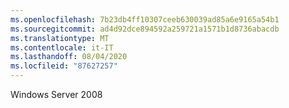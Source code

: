 ```yaml
---
ms.openlocfilehash: 7b23db4ff10307ceeb630039ad85a6e9165a54b1
ms.sourcegitcommit: ad4d92dce894592a259721a1571b1d8736abacdb
ms.translationtype: MT
ms.contentlocale: it-IT
ms.lasthandoff: 08/04/2020
ms.locfileid: "87627257"
---
```

Windows Server 2008
